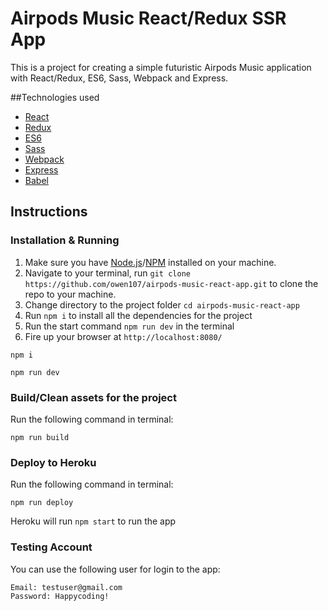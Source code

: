 # Airpods Music React/Redux SSR App
This is a project for creating a simple futuristic Airpods Music application with React/Redux, ES6, Sass, Webpack and Express.

##Technologies used

- [React](http://facebook.github.io/react)
- [Redux](https://redux.js.org/)
- [ES6](https://github.com/rse/es6-features)
- [Sass](http://sass-lang.com/)
- [Webpack](https://webpack.github.io/)
- [Express](https://expressjs.com/)
- [Babel](https://babeljs.io/)

## Instructions

### Installation & Running
1. Make sure you have [Node.js](http://nodejs.org/)/[NPM](https://www.npmjs.com/) installed on your machine.
2. Navigate to your terminal, run `git clone https://github.com/owen107/airpods-music-react-app.git` to clone the repo to your machine.
3. Change directory to the project folder `cd airpods-music-react-app`
4. Run `npm i` to install all the dependencies for the project
5. Run the start command `npm run dev` in the terminal
6. Fire up your browser at `http://localhost:8080/`

```
npm i

npm run dev
```

### Build/Clean assets for the project

Run the following command in terminal:

```
npm run build
```

### Deploy to Heroku

Run the following command in terminal:
```
npm run deploy
```

Heroku will run `npm start` to run the app

### Testing Account

You can use the following user for login to the app:
```
Email: testuser@gmail.com
Password: Happycoding!
```
